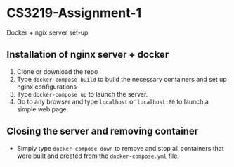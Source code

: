 # CS3219-Assignment-1
Docker + ngix server set-up

## Installation of nginx server + docker

1) Clone or download the repo
2) Type `docker-compose build` to build the necessary containers and set up nginx configurations
3) Type `docker-compose up` to launch the server.
4) Go to any browser and type `localhost` or `localhost:80` to launch a simple web page.

## Closing the server and removing container

- Simply type `docker-compose down` to remove and stop all containers that were built and created from the `docker-compose.yml` file.